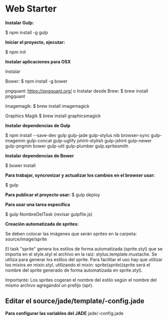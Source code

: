 # Web Starter #

**Instalar Gulp:**

$ npm install -g gulp

**Iniciar el proyecto, ejecutar:**

$ npm init

**Instalar aplicaciones para OSX**

Instalar 

Bower:
$ npm install -g bower

pngquant:
https://pngquant.org/ o Instalar desde Brew: 
$ brew install pngquant

Imagemagik:
$ brew install imagemagick

Graphics Magik
$ brew install graphicsmagick

**Instalar dependencias de Gulp**

$ npm install --save-dev gulp gulp-jade gulp-stylus nib browser-sync gulp-imagemin gulp-concat gulp-uglify jshint-stylish gulp-jshint gulp-newer gulp-pngmin bower gulp-util gulp-plumber gulp.spritesmith

**Instalar dependencias de Bower**

$ bower install

**Para trabajar, syncronizar y actualizar los cambios en el browser usar:**

$ gulp

**Para publicar el proyecto usar:**
$ gulp deploy

**Para usar una tarea específica**

$ gulp NombreDelTask (revisar gulpfile.js)

**Creación automatizada de sprites:**

Se deben colocar las imágenes que serán sprites en la carpeta:
source/image/sprite

El task "sprite" genera los estilos de forma automatizada (sprite.styl) que se importa en el style.styl
el archivo en la raiz: stylus.template.mustache.
Se utiliza para generar los estilos del sprite.
Para facilitar el uso hay que utilizar los mixins en mixin.styl, utilizando el mixin: sprite($sprite) ($sprite será el nombre del sprite generado de forma automatizada en sprite.styl).

Importante: Los sprites cogeran el nombre del estilo según el nombre del mismo archivo agregandol un prefijo (spr).


## Editar el source/jade/template/-config.jade ##
**Para configurar las variables del JADE**
jade/-config.jade